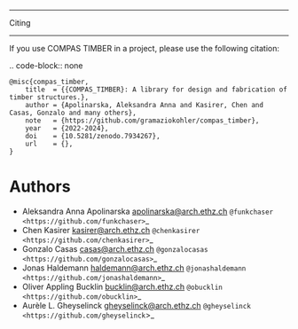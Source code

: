 ********************************************************************************
Citing
********************************************************************************

If you use COMPAS TIMBER in a project, please use the following citation:

.. code-block:: none

    @misc{compas_timber,
        title  = {{COMPAS_TIMBER}: A library for design and fabrication of timber structures.},
        author = {Apolinarska, Aleksandra Anna and Kasirer, Chen and Casas, Gonzalo and many others},
        note   = {https://github.com/gramaziokohler/compas_timber},
        year   = {2022-2024},
        doi    = {10.5281/zenodo.7934267},
        url    = {},
    }

Authors
=======

* Aleksandra Anna Apolinarska <apolinarska@arch.ethz.ch> `@funkchaser <https://github.com/funkchaser>`_
* Chen Kasirer <kasirer@arch.ethz.ch> `@chenkasirer <https://github.com/chenkasirer>`_
* Gonzalo Casas <casas@arch.ethz.ch> `@gonzalocasas <https://github.com/gonzalocasas>`_
* Jonas Haldemann <haldemann@arch.ethz.ch> `@jonashaldemann <https://github.com/jonashaldemann>`_
* Oliver Appling Bucklin <bucklin@arch.ethz.ch> `@obucklin <https://github.com/obucklin>`_
* Aurèle L. Gheyselinck <gheyselinck@arch.ethz.ch> `@gheyselinck <https://github.com/gheyselinck`>_
